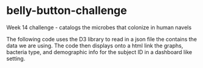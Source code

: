 # belly-button-challenge
Week 14 challenge - catalogs the microbes that colonize in human navels

The following code uses the D3 library to read in a json file the contains the data we are using. The code then displays onto a html link the graphs, bacteria type, and demographic info for the subject ID in a dashboard like setting.